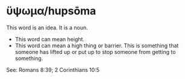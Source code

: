 # ὕψωμα/hupsōma
This word is an idea. It is a noun.
* This word can mean height. 
* This word can mean a high thing or barrier. This is something that someone has lifted up or put up to stop someone from getting to something. 

See: Romans 8:39; 2 Corinthians 10:5
